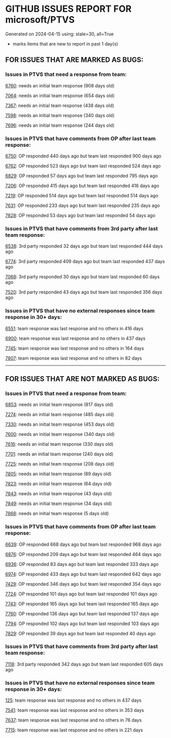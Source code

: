 
# GITHUB ISSUES REPORT FOR microsoft/PTVS


Generated on 2024-04-15 using: stale=30, all=True


* marks items that are new to report in past 1 day(s)


## FOR ISSUES THAT ARE MARKED AS BUGS:


### Issues in PTVS that need a response from team:


  [6760](https://github.com/microsoft/PTVS/issues/6760 "Evaluates all the expressions in interactive windows ignore the Completion Mode setting."): needs an initial team response (908 days old)

  [7064](https://github.com/microsoft/PTVS/issues/7064 "Some intellisense don't work well in interactive window after writing some REPL commands"): needs an initial team response (654 days old)

  [7367](https://github.com/microsoft/PTVS/issues/7367 "No output result after clicking 'Execute Project in Python Interactive'"): needs an initial team response (438 days old)

  [7598](https://github.com/microsoft/PTVS/issues/7598 "Auto commenting lines using LF or CRLF "): needs an initial team response (340 days old)

  [7696](https://github.com/microsoft/PTVS/issues/7696 "Go To All can't find the method where is defined in another project"): needs an initial team response (244 days old)

### Issues in PTVS that have comments from OP after last team response:


  [6750](https://github.com/microsoft/PTVS/issues/6750 "An error pops up when run &quot;Django Check, Django Migrate, Django Create Superuser...&quot;. "): OP responded 440 days ago but team last responded 900 days ago

  [6762](https://github.com/microsoft/PTVS/issues/6762 "Unchecked &quot;Parameter information&quot; still has signature help."): OP responded 523 days ago but team last responded 524 days ago

  [6829](https://github.com/microsoft/PTVS/issues/6829 "IntelliSense which is modified manually does not work after restart the VS."): OP responded 57 days ago but team last responded 795 days ago

  [7206](https://github.com/microsoft/PTVS/issues/7206 "The active environment doesn't change with the Cookiecutter Explorer is open"): OP responded 415 days ago but team last responded 416 days ago

  [7219](https://github.com/microsoft/PTVS/issues/7219 "No output with using ipython interactive window"): OP responded 514 days ago but team last responded 514 days ago

  [7631](https://github.com/microsoft/PTVS/issues/7631 "An unexpected error occured when first creating the conda env."): OP responded 233 days ago but team last responded 235 days ago

  [7828](https://github.com/microsoft/PTVS/issues/7828 "IntelliSense for Search Paths doesn't work when import folder outside the workspace."): OP responded 53 days ago but team last responded 54 days ago

### Issues in PTVS that have comments from 3rd party after last team response:


  [6538](https://github.com/microsoft/PTVS/issues/6538 "No static analysis suggestions in Interactive window."): 3rd party responded 32 days ago but team last responded 444 days ago

  [6774](https://github.com/microsoft/PTVS/issues/6774 "The Python installed from Microsoft Store couldn't view installed packages when first use the environment."): 3rd party responded 409 days ago but team last responded 437 days ago

  [7068](https://github.com/microsoft/PTVS/issues/7068 "reportMissingImports : Even if the module is successfully installed, a warning will still be displayed in the Error List window"): 3rd party responded 30 days ago but team last responded 60 days ago

  [7520](https://github.com/microsoft/PTVS/issues/7520 " Visual Studio 2022 keeps breaking on exception which seems to be handled in Python internally"): 3rd party responded 43 days ago but team last responded 356 days ago

### Issues in PTVS that have no external responses since team response in 30+ days:


  [6551](https://github.com/microsoft/PTVS/issues/6551 "Navigation bar is not working"): team response was last response and no others in 416 days

  [6900](https://github.com/microsoft/PTVS/issues/6900 "Python 3.10 fails to hit breakpoints when &quot;Native Code Debugging&quot; is enabled."): team response was last response and no others in 437 days

  [7745](https://github.com/microsoft/PTVS/issues/7745 "There is no info bar appear to suggest install pytest when Test Explorer is open "): team response was last response and no others in 164 days

  [7807](https://github.com/microsoft/PTVS/issues/7807 "It showed empty class name when type @."): team response was last response and no others in 82 days

---

## FOR ISSUES THAT ARE NOT MARKED AS BUGS:


### Issues in PTVS that need a response from team:


  [6853](https://github.com/microsoft/PTVS/issues/6853 "Unable to install suggested module when using IPython interactive mode."): needs an initial team response (817 days old)

  [7274](https://github.com/microsoft/PTVS/issues/7274 "Changing error messages - differences in reported errors between VS and pyright cli"): needs an initial team response (485 days old)

  [7330](https://github.com/microsoft/PTVS/issues/7330 "Unable to create DLL for C++ "): needs an initial team response (453 days old)

  [7600](https://github.com/microsoft/PTVS/issues/7600 "Modal pop-up persists when a breakpoint cannot resolve conditional expression "): needs an initial team response (340 days old)

  [7616](https://github.com/microsoft/PTVS/issues/7616 "Lots of debug symbols are being loaded at every application start"): needs an initial team response (330 days old)

  [7701](https://github.com/microsoft/PTVS/issues/7701 "No IntelliSense when import a new created django app."): needs an initial team response (240 days old)

  [7725](https://github.com/microsoft/PTVS/issues/7725 "The VS crashed after choose the progress when remote debug."): needs an initial team response (208 days old)

  [7805](https://github.com/microsoft/PTVS/issues/7805 "Refactor rename incorrect when the referenced method is defined in another project."): needs an initial team response (89 days old)

  [7823](https://github.com/microsoft/PTVS/issues/7823 "Unexpected error occured. About Conda env."): needs an initial team response (64 days old)

  [7843](https://github.com/microsoft/PTVS/issues/7843 "Bogus Environment Names in UI"): needs an initial team response (43 days old)

  [7849](https://github.com/microsoft/PTVS/issues/7849 "JAWS/NVDA is not announcing the tooltip info for the &quot;Search Paths&quot; &quot;Script Arguments&quot; &quot;Interpreter Path&quot; &quot;Interpreter Arguments&quot; etc., edit fields: A11y_Accessibility Testing for Python in VS_Project_4294967294_Properties_ScreenReader"): needs an initial team response (34 days old)

  [7868](https://github.com/microsoft/PTVS/issues/7868 "Interactive Window not working or displaying output "): needs an initial team response (5 days old)

### Issues in PTVS that have comments from OP after last team response:


  [6639](https://github.com/microsoft/PTVS/issues/6639 " IntelliSense does not work when changed SearchPath in PythonSettings.json file in open folder."): OP responded 668 days ago but team last responded 968 days ago

  [6876](https://github.com/microsoft/PTVS/issues/6876 "Extract method only works on one line and rename doesn't work at all"): OP responded 209 days ago but team last responded 464 days ago

  [6936](https://github.com/microsoft/PTVS/issues/6936 "Skip tests after clicking “Analyze Code Coverage”."): OP responded 83 days ago but team last responded 333 days ago

  [6974](https://github.com/microsoft/PTVS/issues/6974 "No IntelliSense when import folder under the workspace."): OP responded 433 days ago but team last responded 642 days ago

  [7429](https://github.com/microsoft/PTVS/issues/7429 "Start without Debug and Start with Debug button not available in right click menu"): OP responded 346 days ago but team last responded 354 days ago

  [7724](https://github.com/microsoft/PTVS/issues/7724 "An error pops up after clicking 'Find' when attach to python remote."): OP responded 101 days ago but team last responded 101 days ago

  [7743](https://github.com/microsoft/PTVS/issues/7743 "environment load sequence broken"): OP responded 165 days ago but team last responded 165 days ago

  [7760](https://github.com/microsoft/PTVS/issues/7760 "Failed to create &quot;tiangolo/full-stack-fastapi-postgresql&quot; template in Cookiecutter. "): OP responded 136 days ago but team last responded 137 days ago

  [7794](https://github.com/microsoft/PTVS/issues/7794 "Unable to debug python code in a C++ application that embeds the python interpreter"): OP responded 102 days ago but team last responded 103 days ago

  [7829](https://github.com/microsoft/PTVS/issues/7829 "&quot;Python was not found; run without arguments to install from the Microsoft Store...&quot; appeared in Python project. "): OP responded 39 days ago but team last responded 40 days ago

### Issues in PTVS that have comments from 3rd party after last team response:


  [7118](https://github.com/microsoft/PTVS/issues/7118 "IPython interactive mode always freezing"): 3rd party responded 342 days ago but team last responded 605 days ago

### Issues in PTVS that have no external responses since team response in 30+ days:


  [125](https://github.com/microsoft/PTVS/issues/125 "Automatically attach to subprocesses when debugging"): team response was last response and no others in 437 days

  [7541](https://github.com/microsoft/PTVS/issues/7541 "The 'environment.yml' file can not be detected to create a conda env when reload project"): team response was last response and no others in 353 days

  [7637](https://github.com/microsoft/PTVS/issues/7637 "IntelliSense hangs indefinitely on various occasions, only process restart helps"): team response was last response and no others in 76 days

  [7715](https://github.com/microsoft/PTVS/issues/7715 "After switching to the &quot;Packages&quot; window a second time, the packages are not displayed."): team response was last response and no others in 221 days
